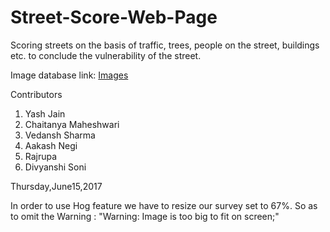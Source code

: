 # Street-Score-Web-Page

Scoring streets on the basis of traffic, trees, people on the street, buildings etc. to conclude the vulnerability of the street.

Image database link: [Images](https://drive.google.com/open?id=0B2HHT7OXPGAVdXlKVWdBTjJ3RDQ)



Contributors
1. Yash Jain
2. Chaitanya Maheshwari
3. Vedansh Sharma
4. Aakash Negi
5. Rajrupa
6. Divyanshi Soni


Thursday,June15,2017

In order to use Hog feature we have to resize our survey set to 67%.
So as to omit the Warning : "Warning: Image is too big to fit on screen;"




